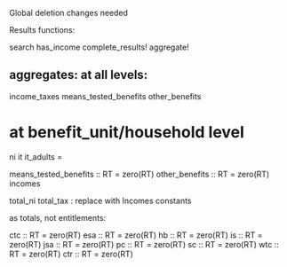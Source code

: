  Global deletion changes needed

Results functions: 

search
has_income
complete_results!
aggregate!

## aggregates: at all levels:
income_taxes
means_tested_benefits
other_benefits

# at benefit_unit/household level
ni
it
it_adults =


means_tested_benefits :: RT = zero(RT)
other_benefits  :: RT = zero(RT)
 incomes

 total_ni
 total_tax : replace with Incomes constants

as totals, not entitlements:

ctc :: RT = zero(RT)
esa :: RT = zero(RT)
hb  :: RT = zero(RT)
is :: RT = zero(RT)
jsa :: RT = zero(RT)
pc  :: RT = zero(RT)
sc   :: RT = zero(RT)
wtc  :: RT = zero(RT)
ctr  :: RT = zero(RT)
       